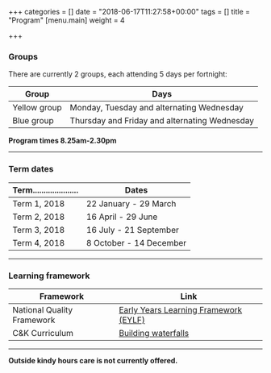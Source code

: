 +++
categories = []
date = "2018-06-17T11:27:58+00:00"
tags = []
title = "Program"
[menu.main]
weight = 4

+++
### Groups
There are currently 2 groups, each attending 5 days per fortnight:

| Group | Days |
| --- | --- |
| Yellow group | Monday, Tuesday and alternating Wednesday |
| Blue group | Thursday and Friday and alternating Wednesday |

**Program times	8.25am-2.30pm**
**	**
### Term dates

| Term..................... | Dates |
| --- | --- |
| Term 1, 2018 | 22 January - 29 March |
| Term 2, 2018 | 16 April - 29 June |
| Term 3, 2018 | 16 July - 21 September |
| Term 4, 2018 | 8 October - 14 December |

**	**

### Learning framework

| Framework | Link |
| --- | --- |
| National Quality Framework | [Early Years Learning Framework (EYLF)](http://deewr.gov.au/early-years-learning-framework) |
| C&K Curriculum | [Building waterfalls](http://www.candk.asn.au/ck-building-waterfalls) |
 
**	**

**Outside kindy hours care is not currently offered.**